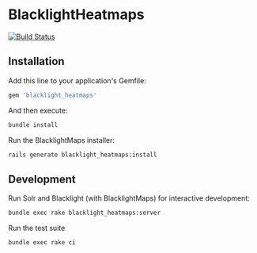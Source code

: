 # BlacklightHeatmaps
[![Build Status](https://travis-ci.org/sul-dlss/blacklight_heatmaps.svg?branch=master)](https://travis-ci.org/sul-dlss/blacklight_heatmaps)

## Installation

Add this line to your application's Gemfile:

```ruby
gem 'blacklight_heatmaps'
```

And then execute:

```sh
bundle install
```

Run the BlacklightMaps installer:

```sh
rails generate blacklight_heatmaps:install
```

## Development

Run Solr and Blacklight (with BlacklightMaps) for interactive development:

```sh
bundle exec rake blacklight_heatmaps:server
```

Run the test suite

```sh
bundle exec rake ci
```
